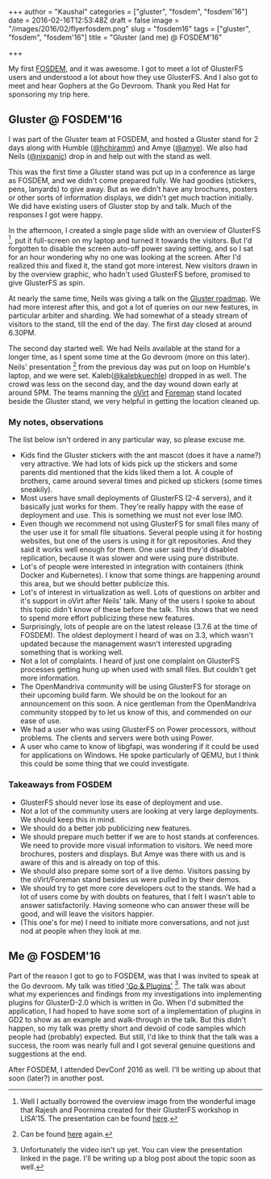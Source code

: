 +++
author = "Kaushal"
categories = ["gluster", "fosdem", "fosdem'16"]
date = 2016-02-16T12:53:48Z
draft = false
image = "/images/2016/02/flyerfosdem.png"
slug = "fosdem16"
tags = ["gluster", "fosdem", "fosdem'16"]
title = "Gluster (and me) @ FOSDEM'16"

+++

My first [FOSDEM](https://fosdem.org/2016/), and it was awesome. I got to meet a lot of GlusterFS users and understood a lot about how they use GlusterFS. And I also got to meet and hear Gophers at the Go Devroom. Thank you Red Hat for sponsoring my trip here.

## Gluster @ FOSDEM'16
I was part of the Gluster team at FOSDEM, and hosted a Gluster stand for 2 days along with Humble ([@hchiramm](https://twitter.com/hchiramm)) and Amye ([@amye](https://twitter.com/amye)). We also had Neils ([@nixpanic](https://twitter.com/nixpanic)) drop in and help out with the stand as well.

This was the first time a Gluster stand was put up in a conference as large as FOSDEM, and we didn't come prepared fully. We had goodies (stickers, pens, lanyards) to give away. But as we didn't have any brochures, posters or other sorts of information displays, we didn't get much traction initially. We did have existing users of Gluster stop by and talk. Much of the responses I got were happy.

In the afternoon, I created a single page slide with an overview of GlusterFS [^1], put it full-screen on my laptop and turned it towards the visitors. But I'd forgotten to disable the screen auto-off power saving setting, and so I sat for an hour wondering why no one was looking at the screen. After I'd realized this and fixed it, the stand got more interest. New visitors drawn in by the overview graphic, who hadn't used GlusterFS before, promised to give GlusterFS as spin.

At nearly the same time, Neils was giving a talk on the [Gluster roadmap](https://fosdem.org/2016/schedule/event/gluster_roadmap/). We had more interest after this, and got a lot of queries on our new features, in particular arbiter and sharding. We had somewhat of a steady stream of visitors to the stand, till the end of the day. The first day closed at around 6.30PM.

The second day started well. We had Neils available at the stand for a longer time, as I spent some time at the Go devroom (more on this later). Neils' presentation [^2] from the previous day was put on loop on Humble's laptop, and we were set. Kaleb([@kalebkuechle](https://twitter.com/kalebkuechle)) dropped in as well. The crowd was less on the second day, and the day wound down early at around 5PM. The teams manning the [oVirt](https://www.ovirt.org) and [Foreman](http://theforeman.org) stand located beside the Gluster stand, we very helpful in getting the location cleaned up.

### My notes, observations
The list below isn't ordered in any particular way, so please excuse me.

- Kids find the Gluster stickers with the ant mascot (does it have a name?) very attractive. We had lots of kids pick up the stickers and some parents did mentioned that the kids liked them a lot. A couple of brothers, came around several times and picked up stickers (some times sneakily).
- Most users have small deployments of GlusterFS (2-4 servers), and it basically just works for them. They're really happy with the ease of deployment and use. This is something we must not ever lose IMO.
- Even though we recommend not using GlusterFS for small files many of the user use it for small file situations. Several people using it for hosting websites, but one of the users is using it for git repositories. And they said it works well enough for them. One user said they'd disabled replication, because it was slower and were using pure distribute.
- Lot's of people were interested in integration with containers (think Docker and Kubernetes). I know that some things are happening around this area, but we should better publicize this.
- Lot's of interest in virtualization as well. Lots of questions on arbiter and it's support in oVirt after Neils' talk. Many of the users I spoke to about this topic didn't know of these before the talk.  This shows that we need to spend more effort publicizing these new features.
- Surprisingly, lots of people are on the latest release (3.7.6 at the time of FOSDEM). The oldest deployment I heard of was on 3.3, which wasn't updated because the management wasn't interested upgrading something that is working well.
- Not a lot of complaints. I heard of just one complaint on GlusterFS processes getting hung up when used with small files. But couldn't get more information.
- The OpenMandriva community will be using GlusterFS for storage on their upcoming build farm. We should be on the lookout for an announcement on this soon. A nice gentleman from the OpenMandriva community stopped by to let us know of this, and commended on our ease of use.
- We had a user who was using GlusterFS on Power processors, without problems. The clients and servers were both using Power.
- A user who came to know of libgfapi, was wondering if it could be used for applications on Windows. He spoke particularly of QEMU, but I think this could be some thing that we could investigate.

### Takeaways from FOSDEM
- GlusterFS should never lose its ease of deployment and use.
- Not a lot of the community users are looking at very large deployments. We should keep this in mind.
- We should do a better job publicizing new features.
- We should prepare much better if we are to host stands at conferences. We need to provide more visual information to visitors. We need more brochures, posters and displays. But Amye was there with us and is aware of this and is already on top of this.
- We should also prepare some sort of a live demo. Visitors passing by the oVirt/Foreman stand besides us were pulled in by their demos.
- We should try to get more core developers out to the stands. We had a lot of users come by with doubts on features, that I felt I wasn't able to answer satisfactorily. Having someone who can answer these will be good, and will leave the visitors happier.
- (This one's for me) I need to initiate more conversations, and not just nod at people when they look at me.

## Me @ FOSDEM'16
Part of the reason I got to go to FOSDEM, was that I was invited to speak at the Go devroom. My talk was titled ['Go & Plugins'](https://fosdem.org/2016/schedule/event/plugins/) [^3]. The talk was about what my experiences and findings from my investigations into implementing plugins for GlusterD-2.0 which is written in Go. When I'd submitted the application, I had hoped to have some sort of a implementation of plugins in GD2 to show as an example and walk-through in the talk. But this didn't happen, so my talk was pretty short and devoid of code samples which people had (probably) expected. But still, I'd like to think that the talk was a success, the room was nearly full and I got several genuine questions and suggestions at the end.


After FOSDEM, I attended DevConf 2016 as well. I'll be writing up about that soon (later?) in another post.



[^1]: Well I actually borrowed the overview image from the wonderful image that Rajesh and Poornima created for their GlusterFS workshop in LISA'15. The presentation can be found [here](https://gluster.readthedocs.org/en/latest/presentations/).
[^2]: Can be found [here](https://gluster.readthedocs.org/en/latest/presentations/) again.
[^3]: Unfortunately the video isn't up yet. You can view the presentation linked in the page. I'll be writing up a blog post about the topic soon as well.

